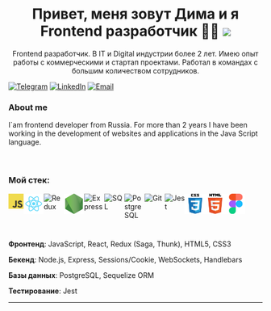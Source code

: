 <h1 align="center">Привет, меня зовут Дима и я Frontend разработчик 👨‍💻
<img src="https://github.com/blackcater/blackcater/raw/main/images/Hi.gif" height="32"/></h1>
<p align="center">Frontend разработчик. В IT и Digital индустрии более 2 лет. Имею опыт работы с коммерческими и стартап проектами. Работал в командах с большим количеством сотрудников.
</p>

[![Telegram](https://img.shields.io/badge/-Telegram-2CA5E0?style=flat&logo=telegram&logoColor=white)](https://t.me/Sht_Dmtr)
[![LinkedIn](https://img.shields.io/badge/-LinkedIn-0281c0?style=flat&logo=linkedin&logoColor=white)](https://www.linkedin.com/in/dmitriy-shtanckevich/)
[![Email](https://img.shields.io/badge/-Mail-yellow?style=flat&logo=gmail&logoColor=white)](https://t.me/Sht_Dmtr)





### About me
I`am frontend developer from Russia. 
For more than 2 years I have been working in the development
of websites and applications in the Java Script language.
<br/>
<br/>
<br/>

### Мой стек:
<img align="left" alt="JavaScript" width="30px" src="https://raw.githubusercontent.com/github/explore/80688e429a7d4ef2fca1e82350fe8e3517d3494d/topics/javascript/javascript.png" />
<img align="left" alt="React" width="40px" src="https://raw.githubusercontent.com/github/explore/80688e429a7d4ef2fca1e82350fe8e3517d3494d/topics/react/react.png" />
<img align="left" alt="Redux"  width="40px" src="https://img.icons8.com/color/48/000000/redux.png"/>
<img align="left" alt="Node.js" width="40px" src="https://raw.githubusercontent.com/github/explore/80688e429a7d4ef2fca1e82350fe8e3517d3494d/topics/nodejs/nodejs.png" />
<img align="left" alt="Express" width="40px" src="https://assets.website-files.com/61ca3f775a79ec5f87fcf937/6202fcdee5ee8636a145a41b_1234.png"/>
<img src="https://github.com/devicons/devicon/blob/master/icons/figma/figma-original.svg" alt="Figma" width="40px"/> <img align="left" alt="SQL" width="40px" src="https://img.icons8.com/color-glass/48/000000/sql.png"/> <img align="left" alt="PostgreSQL" width="40px" src="https://img.icons8.com/color/50/000000/postgreesql.png"/> <img align="left" alt="Git" width="40px" src="https://img.icons8.com/color/48/000000/git.png"/>
<img align="left" alt="Jest" width="40px" src="https://miro.medium.com/max/300/1*veOyRtKTPeoqC_VlWNUc5Q.png"/>
<img align="left" alt="CSS3" width="40px" src="https://raw.githubusercontent.com/github/explore/80688e429a7d4ef2fca1e82350fe8e3517d3494d/topics/css/css.png" />
<img align="left" alt="HTML5" width="40px" src="https://raw.githubusercontent.com/github/explore/80688e429a7d4ef2fca1e82350fe8e3517d3494d/topics/html/html.png" />
<br/>
<br/>
<br/>

**Фронтенд**: JavaScript, React, Redux (Saga, Thunk), HTML5, CSS3

**Бекенд**: Node.js, Express, Sessions/Cookie, WebSockets, Handlebars

**Базы данных**: PostgreSQL, Sequelize ORM

**Тестирование**: Jest

---
